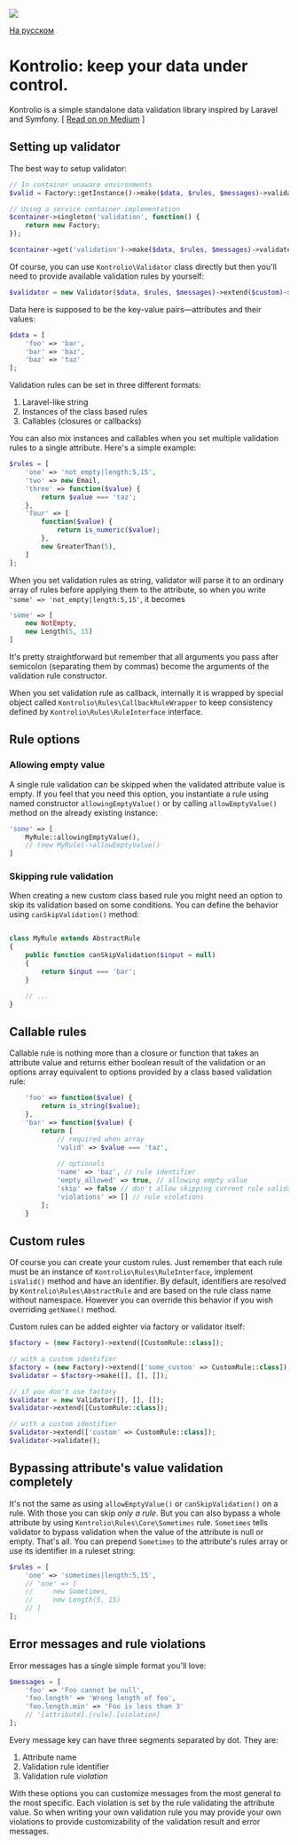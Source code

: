[![](https://img.shields.io/packagist/dt/franzose/kontrolio.svg)](https://packagist.org/packages/franzose/kontrolio)

[На русском](https://github.com/franzose/kontrolio/blob/master/readme_rus.md)

# Kontrolio: keep your data under control.
Kontrolio is a simple standalone data validation library inspired by Laravel and Symfony.
[ [Read on on Medium](https://medium.com/@franzose/keep-your-data-under-control-530c23e59fb3) ]

## Setting up validator
The best way to setup validator:
 
```php
// In container unaware environments
$valid = Factory::getInstance()->make($data, $rules, $messages)->validate();

// Using a service container implementation
$container->singleton('validation', function() {
    return new Factory;
});

$container->get('validation')->make($data, $rules, $messages)->validate();
```

Of course, you can use `Kontrolio\Validator` class directly but then you'll need to provide available validation rules by yourself:
```php
$validator = new Validator($data, $rules, $messages)->extend($custom)->validate();
```

Data here is supposed to be the key-value pairs—attributes and their values:

```php
$data = [
    'foo' => 'bar',
    'bar' => 'baz',
    'baz' => 'taz'
];
```

Validation rules can be set in three different formats:<br>
1. Laravel-like string<br>
2. Instances of the class based rules<br>
3. Callables (closures or callbacks)

You can also mix instances and callables when you set multiple validation rules to a single attribute. Here's a simple example:

```php
$rules = [
    'one' => 'not_empty|length:5,15',
    'two' => new Email,
    'three' => function($value) {
        return $value === 'taz';
    },
    'four' => [
        function($value) {
            return is_numeric($value);
        },
        new GreaterThan(5),
    ]
];
```

When you set validation rules as string, validator will parse it to an ordinary array of rules before applying them to the attribute, so when you write `'some' => 'not_empty|length:5,15'`, it becomes

```php
'some' => [
    new NotEmpty,
    new Length(5, 15)
]
```

It's pretty straightforward but remember that all arguments you pass after semicolon (separating them by commas) become the arguments of the validation rule constructor.

When you set validation rule as callback, internally it is wrapped by special object called `Kontrolio\Rules\CallbackRuleWrapper` to keep consistency defined by `Kontrolio\Rules\RuleInterface` interface.

## Rule options
### Allowing empty value
A single rule validation can be skipped when the validated attribute value is empty. If you feel that you need this option, you instantiate a rule using named constructor `allowingEmptyValue()` or by calling `allowEmptyValue()` method on the already existing instance:

```php
'some' => [
    MyRule::allowingEmptyValue(),
    // (new MyRule)->allowEmptyValue()
]
```

### Skipping rule validation
When creating a new custom class based rule you might need an option to skip its validation based on some conditions. You can define the behavior using `canSkipValidation()` method:

```php

class MyRule extends AbstractRule
{
    public function canSkipValidation($input = null)
    {
        return $input === 'bar';
    }

    // ...
}

```
## Callable rules
Callable rule is nothing more than a closure or function that takes an attribute value and returns either boolean result of the validation or an options array equivalent to options provided by a class based validation rule:

```php
    'foo' => function($value) {
        return is_string($value);
    },
    'bar' => function($value) {
        return [
            // required when array
            'valid' => $value === 'taz',
            
            // optionals
            'name' => 'baz', // rule identifier
            'empty_allowed' => true, // allowing empty value
            'skip' => false // don't allow skipping current rule validation,
            'violations' => [] // rule violations
        ];
    }
```

## Custom rules
Of course you can create your custom rules. Just remember that each rule must be an instance of `Kontrolio\Rules\RuleInterface`, implement `isValid()` method and have an identifier. By default, identifiers are resolved by `Kontrolio\Rules\AbstractRule` and are based on the rule class name without namespace. However you can override this behavior if you wish overriding `getName()` method.

Custom rules can be added eighter via factory or validator itself:

```php
$factory = (new Factory)->extend([CustomRule::class]);

// with a custom identifier
$factory = (new Factory)->extend(['some_custom' => CustomRule::class]);
$validator = $factory->make([], [], []);

// if you don't use factory
$validator = new Validator([], [], []);
$validator->extend([CustomRule::class]);

// with a custom identifier
$validator->extend(['custom' => CustomRule::class]);
$validator->validate();
```

## Bypassing attribute's value validation completely
It's not the same as using `allowEmptyValue()` or `canSkipValidation()` on a rule. With those you can skip _only a rule_. But you can also bypass a whole attribute by using `Kontrolio\Rules\Core\Sometimes` rule. `Sometimes` tells validator to bypass validation when the value of the attribute is null or empty. That's all. You can prepend `Sometimes` to the attribute's rules array or use its identifier in a ruleset string:

```php
$rules = [
    'one' => 'sometimes|length:5,15',
    // 'one' => [
    //     new Sometimes,
    //     new Length(5, 15)
    // ]
];
```

## Error messages and rule violations
Error messages has a single simple format you'll love:

```php
$messages = [
    'foo' => 'Foo cannot be null',
    'foo.length' => 'Wrong length of foo',
    'foo.length.min' => 'Foo is less than 3'
    // '[attribute].[rule].[violation]
];
```
Every message key can have three segments separated by dot. They are:<br>
1. Attribute name<br>
2. Validation rule identifier<br>
3. Validation rule _violation_

With these options you can customize messages from the most general to the most specific. Each violation is set by the rule validating the attribute value. So when writing your own validation rule you may provide your own violations to provide customizability of the validation result and error messages.
